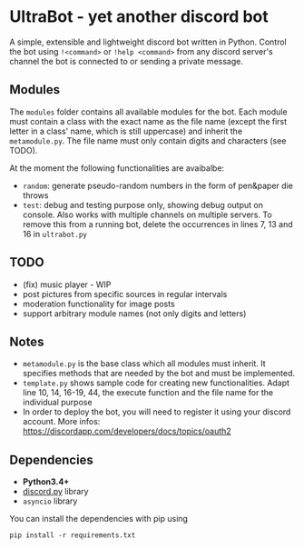 # UltraBot - yet another discord bot

A simple, extensible and lightweight discord bot written in Python. Control the bot using `!<command>` or `!help <command>` from any discord server's channel the bot is connected to or sending a private message.


## Modules

The `modules` folder contains all available modules for the bot. Each module must contain a class with the exact name as the file name (except the first letter in a class' name, which is still uppercase) and inherit the `metamodule.py`. The file name must only contain digits and characters (see TODO).

At the moment the following functionalities are avaibalbe:
* `random`: generate pseudo-random numbers in the form of pen&paper die throws
* `test`: debug and testing purpose only, showing debug output on console. Also works with multiple channels on multiple servers. To remove this from a running bot, delete the occurrences in lines 7, 13 and 16 in `ultrabot.py`

## TODO

* (fix) music player - WIP
* post pictures from specific sources in regular intervals
* moderation functionality for image posts
* support arbitrary module names (not only digits and letters)


## Notes

* `metamodule.py` is the base class which all modules must inherit. It specifies methods that are needed by the bot and must be implemented.
* `template.py` shows sample code for creating new functionalities. Adapt line 10, 14, 16-19, 44, the execute function and the file name for the individual purpose
* In order to deploy the bot, you will need to register it using your discord account. More infos: https://discordapp.com/developers/docs/topics/oauth2


## Dependencies

* **Python3.4+**
* [discord.py](https://github.com/Rapptz/discord.py) library
* `asyncio` library


You can install the dependencies with pip using

```
pip install -r requirements.txt
```
